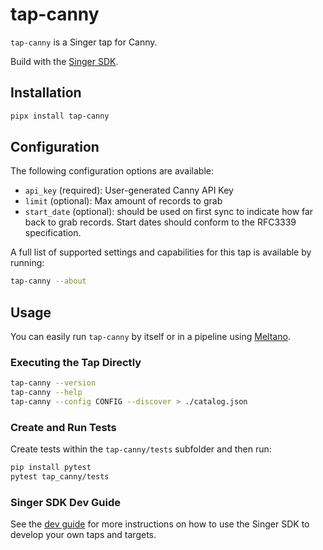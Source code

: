 # tap-canny

`tap-canny` is a Singer tap for Canny.

Build with the [Singer SDK](https://gitlab.com/meltano/singer-sdk).

## Installation

```bash
pipx install tap-canny
```

## Configuration

The following configuration options are available:

- `api_key` (required): User-generated Canny API Key
- `limit` (optional): Max amount of records to grab
- `start_date` (optional): should be used on first sync to indicate how far back to grab records. Start dates should conform to the RFC3339 specification.

A full list of supported settings and capabilities for this
tap is available by running:

```bash
tap-canny --about
```

## Usage

You can easily run `tap-canny` by itself or in a pipeline using [Meltano](www.meltano.com).

### Executing the Tap Directly

```bash
tap-canny --version
tap-canny --help
tap-canny --config CONFIG --discover > ./catalog.json
```
### Create and Run Tests

Create tests within the `tap-canny/tests` subfolder and
  then run:

```bash
pip install pytest
pytest tap_canny/tests
```
### Singer SDK Dev Guide

See the [dev guide](../../docs/dev_guide.md) for more instructions on how to use the Singer SDK to 
develop your own taps and targets.